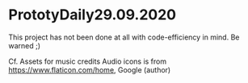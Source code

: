 # PrototyDaily29.09.2020

This project has not been done at all with code-efficiency in mind. Be warned ;)

Cf. Assets for music credits
Audio icons is from https://www.flaticon.com/home, Google (author)
